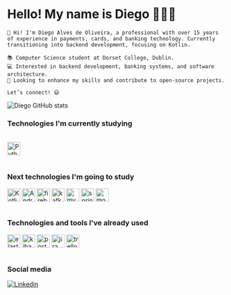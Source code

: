 # Hello! My name is Diego 🙋🏻‍♂️

```
👋 Hi! I'm Diego Alves de Oliveira, a professional with over 15 years of experience in payments, cards, and banking technology. Currently transitioning into backend development, focusing on Kotlin.

📚 Computer Science student at Dorset College, Dublin.
💻 Interested in backend development, banking systems, and software architecture.
🚀 Looking to enhance my skills and contribute to open-source projects.

Let’s connect! 😃

```

![Diego GitHub stats](https://github-readme-stats.vercel.app/api?username=DiegoAlvesOL&show_icons=true&theme=tokyonight)

### Technologies I'm currently studying
<div style="display: inline_block"><br/>
<img align="center" alt="Python" height="30" src="https://img.shields.io/badge/python-3670A0?style=for-the-badge&logo=python&logoColor=ffdd54">  
</div><br/>


### Next technologies I'm going to study
<div style="dicplay: inline_block">
    <img align="center" alt="Kotlin" height="30" src="https://img.shields.io/badge/Kotlin-0095D5?&style=for-the-badge&logo=kotlin&logoColor=white">
    <img align="center" alt="Android" height="30" src="https://img.shields.io/badge/Android-3DDC84?style=for-the-badge&logo=android&logoColor=white">
    <img align="center" alt="firebase" height="30" src="https://img.shields.io/badge/firebase-a08021?style=for-the-badge&logo=firebase&logoColor=ffcd34">
    <img align="center" alt="kafka" height="30" src="https://img.shields.io/badge/Apache%20Kafka-231F20?logo=apachekafka&logoColor=fff&style=for-the-badge">
    <img align = "center" alt="mysql" height="30" src= "https://img.shields.io/badge/mysql-4479A1.svg?style=for-the-badge&logo=mysql&logoColor=white">
    <img align = "center" alt="springboot" height="30" src= "https://img.shields.io/badge/spring-%236DB33F.svg?style=for-the-badge&logo=spring&logoColor=white">
    <img align="center" alt="mongoDb" height="30" src="https://img.shields.io/badge/MongoDB-47A248?logo=mongodb&logoColor=fff&style=for-the-badge">
</div><br/>


### Technologies and tools I've already used
<div>
    <div style="display:inline_block">
    <img align="center" alt="elasticsearch" height="30" src="https://img.shields.io/badge/-ElasticSearch-005571?style=for-the-badge&logo=elasticsearch">
    <img align="center" alt="kibana" height="30" src="https://img.shields.io/badge/Kibana-005571?style=for-the-badge&logo=Kibana&logoColor=white">
    <img align="center" alt="postman" height="30" src="https://img.shields.io/badge/Postman-FF6C37?style=for-the-badge&logo=postman&logoColor=white">
    <img align="center" alt="jira" height="30" src="https://img.shields.io/badge/jira-%230A0FFF.svg?style=for-the-badge&logo=jira&logoColor=white">
    <img align="center" alt="trello" height="30" src="https://img.shields.io/badge/Trello-0052CC?style=for-the-badge&logo=trello&logoColor=white">
</div><br/>

### Social media
[![Linkedin](https://img.shields.io/badge/LinkedIn-0077B5?style=for-the-badge&logo=linkedin&logoColor=white)](https://www.linkedin.com/in/diego-alves-de-oliveira-1396a921a/)


<!--
**DiegoAlvesOL/DiegoAlvesOL** is a ✨ _special_ ✨ repository because its `README.md` (this file) appears on your GitHub profile.

Here are some ideas to get you started:

- 🔭 I’m currently working on ...
- 🌱 I’m currently learning ...
- 👯 I’m looking to collaborate on ...
- 🤔 I’m looking for help with ...
- 💬 Ask me about ...
- 📫 How to reach me: ...
- 😄 Pronouns: ...
- ⚡ Fun fact: ...
-->
